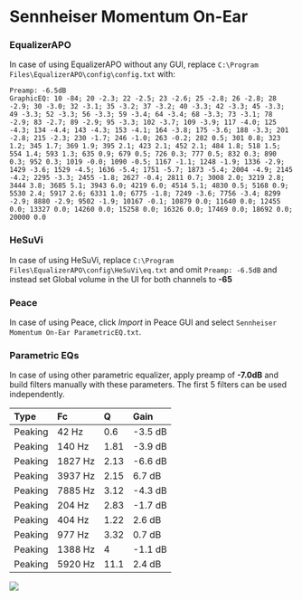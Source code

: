 # Sennheiser Momentum On-Ear

### EqualizerAPO
In case of using EqualizerAPO without any GUI, replace `C:\Program Files\EqualizerAPO\config\config.txt`
with:
```
Preamp: -6.5dB
GraphicEQ: 10 -84; 20 -2.3; 22 -2.5; 23 -2.6; 25 -2.8; 26 -2.8; 28 -2.9; 30 -3.0; 32 -3.1; 35 -3.2; 37 -3.2; 40 -3.3; 42 -3.3; 45 -3.3; 49 -3.3; 52 -3.3; 56 -3.3; 59 -3.4; 64 -3.4; 68 -3.3; 73 -3.1; 78 -2.9; 83 -2.7; 89 -2.9; 95 -3.3; 102 -3.7; 109 -3.9; 117 -4.0; 125 -4.3; 134 -4.4; 143 -4.3; 153 -4.1; 164 -3.8; 175 -3.6; 188 -3.3; 201 -2.8; 215 -2.3; 230 -1.7; 246 -1.0; 263 -0.2; 282 0.5; 301 0.8; 323 1.2; 345 1.7; 369 1.9; 395 2.1; 423 2.1; 452 2.1; 484 1.8; 518 1.5; 554 1.4; 593 1.3; 635 0.9; 679 0.5; 726 0.3; 777 0.5; 832 0.3; 890 0.3; 952 0.3; 1019 -0.0; 1090 -0.5; 1167 -1.1; 1248 -1.9; 1336 -2.9; 1429 -3.6; 1529 -4.5; 1636 -5.4; 1751 -5.7; 1873 -5.4; 2004 -4.9; 2145 -4.2; 2295 -3.3; 2455 -1.8; 2627 -0.4; 2811 0.7; 3008 2.0; 3219 2.8; 3444 3.8; 3685 5.1; 3943 6.0; 4219 6.0; 4514 5.1; 4830 0.5; 5168 0.9; 5530 2.4; 5917 2.6; 6331 1.0; 6775 -1.8; 7249 -3.6; 7756 -3.4; 8299 -2.9; 8880 -2.9; 9502 -1.9; 10167 -0.1; 10879 0.0; 11640 0.0; 12455 0.0; 13327 0.0; 14260 0.0; 15258 0.0; 16326 0.0; 17469 0.0; 18692 0.0; 20000 0.0
```

### HeSuVi
In case of using HeSuVi, replace `C:\Program Files\EqualizerAPO\config\HeSuVi\eq.txt` and omit `Preamp:
-6.5dB` and instead set Global volume in the UI for both channels to **-65**

### Peace
In case of using Peace, click *Import* in Peace GUI and select `Sennheiser Momentum On-Ear ParametricEQ.txt`.

### Parametric EQs
In case of using other parametric equalizer, apply preamp of **-7.0dB** and build filters manually with
these parameters. The first 5 filters can be used independently.

| Type    | Fc      |     Q | Gain    |
|:--------|:--------|:------|:--------|
| Peaking | 42 Hz   |  0.6  | -3.5 dB |
| Peaking | 140 Hz  |  1.81 | -3.9 dB |
| Peaking | 1827 Hz |  2.13 | -6.6 dB |
| Peaking | 3937 Hz |  2.15 | 6.7 dB  |
| Peaking | 7885 Hz |  3.12 | -4.3 dB |
| Peaking | 204 Hz  |  2.83 | -1.7 dB |
| Peaking | 404 Hz  |  1.22 | 2.6 dB  |
| Peaking | 977 Hz  |  3.32 | 0.7 dB  |
| Peaking | 1388 Hz |  4    | -1.1 dB |
| Peaking | 5920 Hz | 11.1  | 2.4 dB  |

![](https://raw.githubusercontent.com/jaakkopasanen/AutoEq/master/results/headphonecom/sbaf-serious/Sennheiser%20Momentum%20On-Ear/Sennheiser%20Momentum%20On-Ear.png)